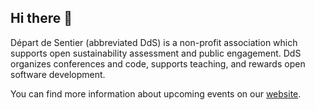 ## Hi there 👋

Départ de Sentier (abbreviated DdS) is a non-profit association which supports open sustainability assessment and public engagement.
DdS organizes conferences and code, supports teaching, and rewards open software development.

You can find more information about upcoming events on our [website](https://events.d-d-s.ch).
